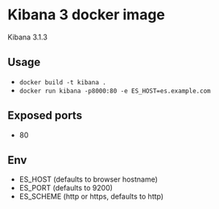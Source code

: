# Kibana 3 docker image

Kibana 3.1.3

## Usage

- `docker build -t kibana .`
- `docker run kibana -p8000:80 -e ES_HOST=es.example.com`

## Exposed ports

- 80

## Env

- ES_HOST (defaults to browser hostname)
- ES_PORT (defaults to 9200)
- ES_SCHEME (http or https, defaults to http)
